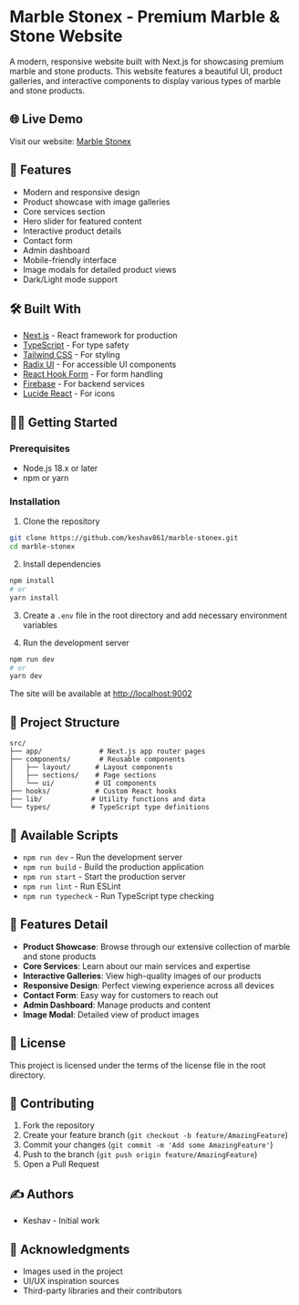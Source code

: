 # Marble Stonex - Premium Marble & Stone Website

A modern, responsive website built with Next.js for showcasing premium marble and stone products. This website features a beautiful UI, product galleries, and interactive components to display various types of marble and stone products.

## 🌐 Live Demo

Visit our website: [Marble Stonex](https://mahaveerstonex.netlify.app/)


## 🚀 Features

- Modern and responsive design
- Product showcase with image galleries
- Core services section
- Hero slider for featured content
- Interactive product details
- Contact form
- Admin dashboard
- Mobile-friendly interface
- Image modals for detailed product views
- Dark/Light mode support

## 🛠️ Built With

- [Next.js](https://nextjs.org/) - React framework for production
- [TypeScript](https://www.typescriptlang.org/) - For type safety
- [Tailwind CSS](https://tailwindcss.com/) - For styling
- [Radix UI](https://www.radix-ui.com/) - For accessible UI components
- [React Hook Form](https://react-hook-form.com/) - For form handling
- [Firebase](https://firebase.google.com/) - For backend services
- [Lucide React](https://lucide.dev/) - For icons

## 🏃‍♂️ Getting Started

### Prerequisites

- Node.js 18.x or later
- npm or yarn

### Installation

1. Clone the repository
```bash
git clone https://github.com/keshav861/marble-stonex.git
cd marble-stonex
```

2. Install dependencies
```bash
npm install
# or
yarn install
```

3. Create a `.env` file in the root directory and add necessary environment variables

4. Run the development server
```bash
npm run dev
# or
yarn dev
```

The site will be available at [http://localhost:9002](http://localhost:9002)

## 📁 Project Structure

```
src/
├── app/              # Next.js app router pages
├── components/       # Reusable components
│   ├── layout/      # Layout components
│   ├── sections/    # Page sections
│   └── ui/          # UI components
├── hooks/           # Custom React hooks
├── lib/            # Utility functions and data
└── types/          # TypeScript type definitions
```

## 🚀 Available Scripts

- `npm run dev` - Run the development server
- `npm run build` - Build the production application
- `npm run start` - Start the production server
- `npm run lint` - Run ESLint
- `npm run typecheck` - Run TypeScript type checking

## 🎨 Features Detail

- **Product Showcase**: Browse through our extensive collection of marble and stone products
- **Core Services**: Learn about our main services and expertise
- **Interactive Galleries**: View high-quality images of our products
- **Responsive Design**: Perfect viewing experience across all devices
- **Contact Form**: Easy way for customers to reach out
- **Admin Dashboard**: Manage products and content
- **Image Modal**: Detailed view of product images


## 📄 License

This project is licensed under the terms of the license file in the root directory.

## 👥 Contributing

1. Fork the repository
2. Create your feature branch (`git checkout -b feature/AmazingFeature`)
3. Commit your changes (`git commit -m 'Add some AmazingFeature'`)
4. Push to the branch (`git push origin feature/AmazingFeature`)
5. Open a Pull Request

## ✍️ Authors

- Keshav - Initial work

## 🙏 Acknowledgments

- Images used in the project
- UI/UX inspiration sources
- Third-party libraries and their contributors

